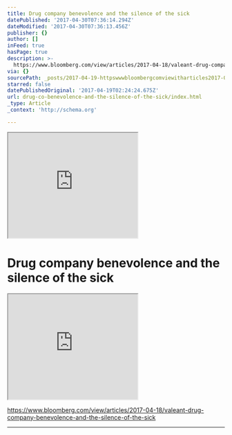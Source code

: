 ```yaml
---
title: Drug company benevolence and the silence of the sick
datePublished: '2017-04-30T07:36:14.294Z'
dateModified: '2017-04-30T07:36:13.456Z'
publisher: {}
author: []
inFeed: true
hasPage: true
description: >-
  https://www.bloomberg.com/view/articles/2017-04-18/valeant-drug-company-benevolence-and-the-silence-of-the-sick
via: {}
sourcePath: _posts/2017-04-19-httpswwwbloombergcomviewitharticles2017-04-18valeant-d.md
starred: false
datePublishedOriginal: '2017-04-19T02:24:24.675Z'
url: drug-co-benevolence-and-the-silence-of-the-sick/index.html
_type: Article
_context: 'http://schema.org'

---
```

<iframe src="https://the-grid.github.io/ed-userhtml/?g=eJx1jrEOgjAURXe-4tq9bZSJpGUxJO58QWkfESKU9D2N_L0xJG6O5547HHfSGr2EIsgjbs-h37KgWwZKuOZE0LqtAMexTJtA9o28EnqLncMrHKvClLy6sz5QP3JIVBQC72tEopEKuESvrJ3Z_H5sYl5sfWnqc1ObmVXr7GHayn2zujX9j_oAB_874Q" height="244" style=""></iframe>

# Drug company benevolence and the silence of the sick

<iframe src="https://the-grid.github.io/ed-userhtml/?g=eJxlU01v2zAMvedXMDo0zmrI2YpgQD82rGgOPSwr1mKXIBg0mY6VOpIh0Um9tf99lOO0ReuDSVok3-MTfR60NzV9GQyLxmoyziZj-DcA2CoPdMaOKSAhuICdsbnbydybgt7G744fH2GxTGFI0lhDY_BIjbcQw627xxy-wtaZHJK-TDsbXIVwdAS9K9F75999SMRVBxisqWskMFZXTc4NaWc0SjEewynzfca5gOEkBR6D5AapdHngTwsQJkdLpmhFCoIBCrOKHnml76PjMSBFJ8c_TXcUSreLtja2i2u1wmhL7hStK4rOWAHLHrBQmpxvGfBZW9yLCwdB3ogenyi8PeuDPs1yj2_eq1bW3pGjtkYZqjiwVlWVKL9qNjxPGKdgZWNDyRIxVsok6iaUiY3uvudTNE_pix6ycH6mdJm8J0kLXDLy8yR80lV3jSun8tej0aEqDoBMJAWXgtmjImee4JRjdr4rKqVGUyUWd3ClCHn8DBj2Qyx0nJI73U0ktUc-n1UYo0Tst1WMO4UBnIxScL4gfKBsrbaqz-A2UoXW6n4DHHdyIThvViaqKZR1tt24JnSpwcdEURLV4TTL1qFfZF7MTdbvWCbgmPkfg-g8ip5cx_qOi31Ne4XUcw6X7Z1azdUGX9gvJst4UbXynDB3OfK6BvR0iXwXmLBsthf6bPCU8KsjI2_n1zc3s7vfv2Y_b69_zBlvNJEn8uPokBCvJBkp-2lqp9vP-u-0HnHxedb_4_8BXCo23g" height="244" style=""></iframe>

https://www.bloomberg.com/view/articles/2017-04-18/valeant-drug-company-benevolence-and-the-silence-of-the-sick

---